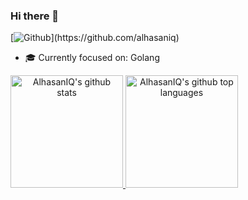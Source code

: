 ### Hi there 👋
[![Github](https://img.shields.io/github/followers/alhasaniq?style=social&label=Follow!)](https://github.com/alhasaniq)

- 🎓 Currently focused on: Golang

<a href="https://github.com/alhasaniq" style="text-align:center;">
  <img height="180em" src="https://github-readme-stats.vercel.app/api?username=alhasaniq&show_icons=true&theme=default&count_private=true&bg_color=77deg,1CB5E0,000851&title_color=FFFFFF&text_color=86e3ff&icon_color=010b54&hide_border=true" alt="AlhasanIQ's github stats" />
  <img height="180em" src="https://github-readme-stats.vercel.app/api/top-langs/?username=alhasaniq&layout=compact&langs_count=8&hide=cpp&bg_color=77deg,000851,1CB5E0&title_color=FFFFFF&text_color=86e3ff&icon_color=010b54&hide_border=true" alt="AlhasanIQ's github top languages" />
</a>
<br/>

<!--
**AlhasanIQ/AlhasanIQ** is a ✨ _special_ ✨ repository because its `README.md` (this file) appears on your GitHub profile.

Here are some ideas to get you started:

- 🔭 I’m currently working on ...
- 🌱 I’m currently learning ...
- 👯 I’m looking to collaborate on ...
- 🤔 I’m looking for help with ...
- 💬 Ask me about ...
- 📫 How to reach me: ...
- 😄 Pronouns: ...
- ⚡ Fun fact: ...
-->
